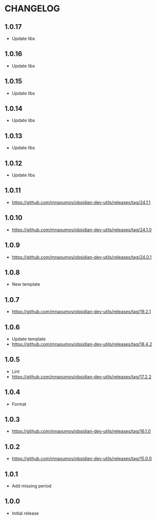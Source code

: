# CHANGELOG

## 1.0.17

- Update libs

## 1.0.16

- Update libs

## 1.0.15

- Update libs

## 1.0.14

- Update libs

## 1.0.13

- Update libs

## 1.0.12

- Update libs

## 1.0.11

- https://github.com/mnaoumov/obsidian-dev-utils/releases/tag/24.1.1

## 1.0.10

- https://github.com/mnaoumov/obsidian-dev-utils/releases/tag/24.1.0

## 1.0.9

- https://github.com/mnaoumov/obsidian-dev-utils/releases/tag/24.0.1

## 1.0.8

- New template

## 1.0.7

- https://github.com/mnaoumov/obsidian-dev-utils/releases/tag/19.2.1

## 1.0.6

- Update template
- https://github.com/mnaoumov/obsidian-dev-utils/releases/tag/18.4.2

## 1.0.5

- Lint
- https://github.com/mnaoumov/obsidian-dev-utils/releases/tag/17.2.2

## 1.0.4

- Format

## 1.0.3

- https://github.com/mnaoumov/obsidian-dev-utils/releases/tag/16.1.0

## 1.0.2

- https://github.com/mnaoumov/obsidian-dev-utils/releases/tag/15.0.0

## 1.0.1

- Add missing period

## 1.0.0

- Initial release

